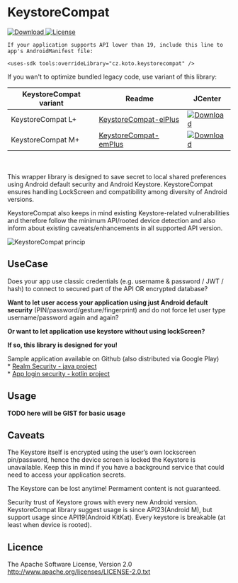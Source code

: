# KeystoreCompat


[ ![Download](https://api.bintray.com/packages/kotomisak/cz.koto/android-keystore-compat/images/download.svg) ](https://bintray.com/kotomisak/cz.koto/android-keystore-compat/_latestVersion)
[![License](https://img.shields.io/badge/License-Apache%202.0-blue.svg)](https://opensource.org/licenses/Apache-2.0)


```
If your application supports API lower than 19, include this line to app's AndroidManifest file:
  
<uses-sdk tools:overrideLibrary="cz.koto.keystorecompat" />

```

If you wan't to optimize bundled legacy code, use variant of this library:

| KeystoreCompat variant        | Readme  															| JCenter 											 |
| ----------------------------- | ----------------------------------------------------------------- | -------------------------------------------------- |
| KeystoreCompat L+      		| [KeystoreCompat-elPlus](android-keystore-compat-elplus/readme.md) | [ ![Download](https://api.bintray.com/packages/kotomisak/cz.koto/android-keystore-compat/images/download.svg) ](https://bintray.com/kotomisak/cz.koto/android-keystore-compat/_latestVersion) |
| KeystoreCompat M+				| [KeystoreCompat-emPlus](android-keystore-compat-emplus/readme.md) | [ ![Download](https://api.bintray.com/packages/kotomisak/cz.koto/android-keystore-compat/images/download.svg) ](https://bintray.com/kotomisak/cz.koto/android-keystore-compat/_latestVersion) |


<br/><br/>
This wrapper library is designed to save secret
to local shared preferences using Android default security and Android Keystore.
KeystoreCompat ensures handling LockScreen and compatibility among diversity of Android versions.

KeystoreCompat also keeps in mind existing Keystore-related vulnerabilities
and therefore follow the minimum API/rooted device detection and also inform about existing caveats/enhancements in all supported API version.

![KeystoreCompat princip](./extras/diagram/KeystoreCompat.png "KeystoreCompat princip")

## UseCase ##

Does your app use classic credentials (e.g. username & password / JWT / hash) to connect to secured part of the API OR encrypted database?


**Want to let user access your application using just Android default security**
(PIN/password/gesture/fingerprint) and do not force let user type username/password again and again?

**Or want to let application use keystore without using lockScreen?**
  
**If so, this library is designed for you!**

Sample application available on Github (also distributed via Google Play)
<br/> * [Realm Security - java project](https://github.com/kotomisak/db-showcase-android)
<br/> * [App login security - kotlin project](https://github.com/kotomisak/security-showcase-android)


## Usage ##


**TODO here will be GIST for basic usage** 




## Caveats ##

The Keystore itself is encrypted using the user’s own lockscreen pin/password,
hence the device screen is locked the Keystore is unavailable.
Keep this in mind if you have a background service that could need to access your application secrets.

The Keystore can be lost anytime! Permament content is not guaranteed.

Security trust of Keystore grows with every new Android version.
KeystoreCompat library suggest usage is since API23(Android M), but support usage since API19(Android KitKat).
Every keystore is breakable (at least when device is rooted).

## Licence ##
The Apache Software License, Version 2.0
http://www.apache.org/licenses/LICENSE-2.0.txt

